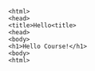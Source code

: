 <!Doctype html>
	<html>
	<head>
	<title>Hello<title>
	<head>
	<body>
	<h1>Hello Course!</h1>
	<body>
	<html>